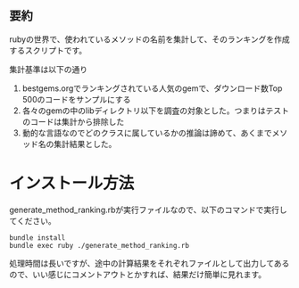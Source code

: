 ## 要約

rubyの世界で、使われているメソッドの名前を集計して、そのランキングを作成するスクリプトです。

集計基準は以下の通り

1. bestgems.orgでランキングされている人気のgemで、ダウンロード数Top 500のコードをサンプルにする
2. 各々のgemの中のlibディレクトリ以下を調査の対象とした。つまりはテストのコードは集計から排除した
3. 動的な言語なのでどのクラスに属しているかの推論は諦めて、あくまでメソッド名の集計結果とした。

# インストール方法

generate_method_ranking.rbが実行ファイルなので、以下のコマンドで実行してください。

```
bundle install
bundle exec ruby ./generate_method_ranking.rb
```

処理時間は長いですが、途中の計算結果をそれぞれファイルとして出力してあるので、いい感じにコメントアウトとかすれば、結果だけ簡単に見れます。
